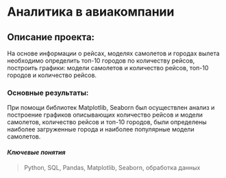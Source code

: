 # Аналитика в авиакомпании

## Описание проекта: 
На основе информации о рейсах, моделях самолетов и городах вылета необходимо определить топ-10 городов по количеству рейсов, построить графики: модели самолетов и количество рейсов, топ-10 городов и количество рейсов. 

### Основные результаты:
При помощи библиотек Matplotlib, Seaborn был осуществлен анализ и построение графиков описывающих количество рейсов и модели самолетов, количество рейсов и топ-10 городов, были определены наиболее загруженные города и наиболее популярные модели самолетов.

#### _Ключевые понятия_
> Python, SQL, Pandas, Matplotlib, Seaborn, обработка данных
